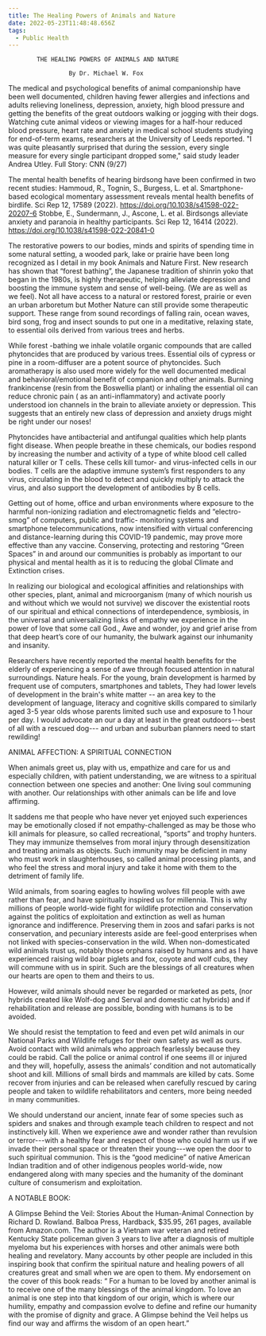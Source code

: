 ```yaml
---
title: The Healing Powers of Animals and Nature
date: 2022-05-23T11:48:48.656Z
tags:
  - Public Health
---
```

            THE HEALING POWERS OF ANIMALS AND NATURE

                     By Dr. Michael W. Fox 

The medical and psychological benefits of animal companionship have been well documented, children having fewer allergies and infections and adults relieving loneliness, depression, anxiety, high blood pressure and getting the benefits of the great outdoors walking or jogging with their dogs. Watching cute animal videos or viewing images for a half-hour reduced blood pressure, heart rate and anxiety in medical school students studying for end-of-term exams, researchers at the University of Leeds reported. "I was quite pleasantly surprised that during the session, every single measure for every single participant dropped some," said study leader Andrea Utley. Full Story: CNN (9/27) 

The mental health benefits of hearing birdsong have been confirmed in two recent studies:
Hammoud, R., Tognin, S., Burgess, L. et al. Smartphone-based ecological momentary assessment reveals mental health benefits of birdlife. Sci Rep 12, 17589 (2022). https://doi.org/10.1038/s41598-022-20207-6
Stobbe, E., Sundermann, J., Ascone, L. et al. Birdsongs alleviate anxiety and paranoia in healthy participants. Sci Rep 12, 16414 (2022). https://doi.org/10.1038/s41598-022-20841-0



The restorative powers to our bodies, minds and spirits of spending time in some natural setting, a wooded park, lake or prairie have been long recognized as I detail in my book Animals and Nature First. New research has shown that “forest bathing”, the Japanese tradition of shinrin yoko that began in the 1980s, is highly therapeutic, helping alleviate depression and boosting the immune system and sense of well-being. (We are as well as we feel).
Not all have access to a natural or restored forest, prairie or even an urban arboretum but Mother Nature can still provide some therapeutic support. These range from sound recordings of falling rain, ocean waves, bird song, frog and insect sounds to put one in a meditative, relaxing state, to essential oils derived from various trees and herbs.

While forest -bathing we inhale volatile organic compounds that are called phytoncides that are produced by various trees. Essential oils of cypress or pine in a room-diffuser are a potent source of phytoncides. Such aromatherapy is also used more widely for the well documented medical and behavioral/emotional benefit of companion and other animals.  Burning frankincense (resin from the Boswellia plant) or inhaling the essential oil can reduce chronic pain ( as an anti-inflammatory) and activate poorly understood ion channels in the brain to alleviate anxiety or depression. This suggests that an entirely new class of depression and anxiety drugs might be right under our noses!


Phytoncides have antibacterial and antifungal qualities which help plants fight disease. When people breathe in these chemicals, our bodies respond by increasing the number and activity of a type of white blood cell called natural killer or T cells. These cells kill tumor- and virus-infected cells in our bodies.  T cells are the adaptive immune system’s first responders to any virus, circulating in the blood to detect and quickly multiply to attack the virus, and also support the development of antibodies by B cells. 


Getting out of home, office and urban environments where exposure to the harmful non-ionizing radiation and electromagnetic fields and “electro-smog” of computers, public and traffic- monitoring systems and smartphone telecommunications, now intensified with virtual conferencing and distance-learning during this COVID-19 pandemic, may prove more effective than any vaccine. Conserving, protecting and restoring “Green Spaces” in and around our communities is probably as important to our physical and mental health as it is to reducing the global Climate and Extinction crises.


In realizing our biological and ecological affinities and relationships with other species, plant, animal and microorganism (many of which nourish us and without which we would not survive) we discover the existential roots of our spiritual and ethical connections of interdependence, symbiosis, in the universal and universalizing links of empathy we experience in the power of love that some call God., Awe and wonder, joy and grief arise from that deep heart’s core of our humanity, the bulwark against our inhumanity and insanity.


Researchers have recently reported the mental health benefits for the elderly of experiencing a sense of awe through focused attention in natural surroundings. Nature heals. For the young, brain development is harmed by frequent use of computers, smartphones and tablets, They had lower levels of development in the brain's white matter -- an area key to the development of language, literacy and cognitive skills compared to similarly aged 3-5 year olds whose parents limited such use and exposure to 1 hour per day. I would advocate an our a day at least in the great outdoors---best of all with a rescued dog--- and urban and suburban planners need to start rewilding!



ANIMAL AFFECTION: A SPIRITUAL CONNECTION

When animals greet us, play with us, empathize and care for us and especially children, with patient understanding, we are witness to a spiritual connection between one species and another: One living soul communing with another. Our relationships with other animals can be life and love affirming.


It saddens me that people who have never yet enjoyed such experiences may be emotionally closed if not empathy-challenged as may be those who kill animals for pleasure, so called recreational, “sports” and trophy hunters. They may immunize themselves from moral injury through desensitization and treating animals as objects. Such immunity may be deficient in many who must work in slaughterhouses, so called animal processing plants, and who feel the stress and moral injury and take it home with them to the detriment of family life.


Wild animals, from soaring eagles to howling wolves fill people with awe rather than fear, and have spiritually inspired us for millennia. This is why millions of people world-wide fight for wildlife protection and conservation against the politics of exploitation and extinction as well as human ignorance and indifference. Preserving them in zoos and safari parks is not conservation, and pecuniary interests aside are feel-good enterprises when not linked with species-conservation in the wild.
When non-domesticated wild animals trust us, notably those orphans raised by humans and as I have experienced raising wild boar piglets and fox, coyote and wolf cubs, they will commune with us in spirit. Such are the blessings of all creatures when our hearts are open to them and theirs to us. 

However, wild animals should never be regarded or marketed as pets, (nor hybrids created like Wolf-dog and Serval and domestic cat hybrids) and if rehabilitation and release are possible, bonding with humans is to be avoided.

 We should resist the temptation to feed and even pet wild animals in our National Parks and Wildlife refuges for their own safety as well as ours. Avoid contact with wild animals who approach fearlessly because they could be rabid. Call the police or animal control if one seems ill or injured and they will, hopefully, assess the animals’ condition and not automatically shoot and kill. Millions of small birds and mammals are killed by cats. Some recover from injuries and can be released when carefully rescued by caring people and taken to wildlife rehabilitators and centers, more being needed in many communities.

We should understand our ancient, innate fear of some species such as spiders and snakes and through example teach children to respect and not instinctively kill. When we experience awe and wonder rather than revulsion or terror---with a healthy fear and respect of those who could harm us if we invade their personal space or threaten their young---we open the door to such spiritual communion. This is the “good medicine” of native American Indian tradition and of other indigenous peoples world-wide, now endangered along with many species and the humanity of the dominant culture of consumerism and exploitation.


A NOTABLE BOOK:

 A Glimpse Behind the Veil: Stories About the Human-Animal Connection by Richard D. Rowland. Balboa Press, Hardback, $35.95, 261 pages, available from Amazon.com. The author is a Vietnam war veteran and retired Kentucky State policeman given 3 years to live after a diagnosis of multiple myeloma but his experiences with horses and other animals were both healing and revelatory. Many accounts by other people are included in this inspiring book that confirm the spiritual nature and healing powers of all creatures great and small when we are open to them.  My endorsement on the cover of this book reads: “ For a human to be loved by another animal is to receive one of the many blessings of the animal kingdom. To love an animal is one step into that kingdom of our origin, which is where our humility, empathy and compassion evolve to define and refine our humanity with the promise of dignity and grace. A Glimpse behind the Veil helps us find our way and affirms the wisdom of an open heart.”
